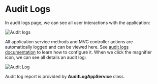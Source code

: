 # Audit Logs

In audit logs page, we can see all user interactions with the application:

<img src="D:/Github/documents/docs/en/images/audit-logs-core-3.png" alt="Audit logs" class="img-thumbnail" />

All application service methods and MVC controller actions are automatically logged and can be viewed here. See [audit logs documentation](https://aspnetboilerplate.com/Pages/Documents/Audit-Logging) to learn how to configure it. When we click the magnifier icon, we can
see all details an audit log:

<img src="D:/Github/documents/docs/en/images/audit-logs-detail-1.png" alt="Audit Log" class="img-thumbnail" />

Audit log report is provided by **AuditLogAppService** class.